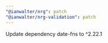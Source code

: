 ```yaml
---
"@ianwalter/nrg": patch
"@ianwalter/nrg-validation": patch
---
```


Update dependency date-fns to ^2.22.1
